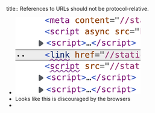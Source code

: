 title:: References to URLs should not be protocol-relative.

- ![image.png](../assets/image_1647841366662_0.png)
- Looks like this is discouraged by the browsers
-
